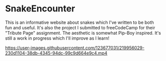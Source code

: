 # SnakeEncounter
This is an informative website about snakes which I've written to be both fun and useful. It's also the project I submitted to freeCodeCamp for their "Tribute Page" assignment. The aesthetic is somewhat Pip-Boy inspired. It's still a work in progress which I'll improve as I learn!








https://user-images.githubusercontent.com/123677031/219956029-230d1104-38db-4345-94dc-99c9d664e9c4.mp4







